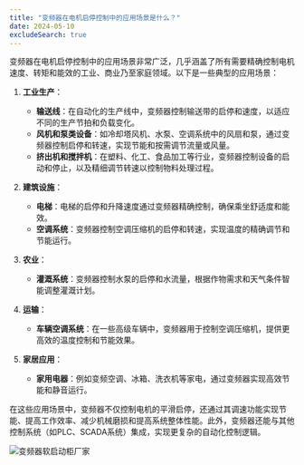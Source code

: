 ```yaml
---
title: "变频器在电机启停控制中的应用场景是什么？"
date: 2024-05-10
excludeSearch: true
---
```

变频器在电机启停控制中的应用场景非常广泛，几乎涵盖了所有需要精确控制电机速度、转矩和能效的工业、商业乃至家庭领域。以下是一些典型的应用场景：

1. **工业生产**：
   - **输送线**：在自动化的生产线中，变频器控制输送带的启停和速度，以适应不同的生产节拍和负载变化。
   - **风机和泵类设备**：如冷却塔风机、水泵、空调系统中的风扇和泵，通过变频器控制启停和转速，实现节能和按需调节流量或风量。
   - **挤出机和搅拌机**：在塑料、化工、食品加工等行业，变频器控制设备的启动和停止，以及精细调节转速以控制物料处理过程。

2. **建筑设施**：
   - **电梯**：电梯的启停和升降速度通过变频器精确控制，确保乘坐舒适度和能效。
   - **空调系统**：变频器控制空调压缩机的启停和转速，实现温度的精确调节和节能运行。

3. **农业**：
   - **灌溉系统**：变频器控制水泵的启停和水流量，根据作物需求和天气条件智能调整灌溉计划。

4. **运输**：
   - **车辆空调系统**：在一些高级车辆中，变频器用于控制空调压缩机，提供更高效的温度控制和节能效果。

5. **家居应用**：
   - **家用电器**：例如变频空调、冰箱、洗衣机等家电，通过变频器实现高效节能和静音运行。

在这些应用场景中，变频器不仅控制电机的平滑启停，还通过其调速功能实现节能、提高工作效率、减少机械磨损和提高系统整体性能。此外，变频器还能与其他控制系统（如PLC、SCADA系统）集成，实现更复杂的自动化控制逻辑。

![变频器软启动柜厂家](/images/01.jpg "变频器软启动柜厂家")
